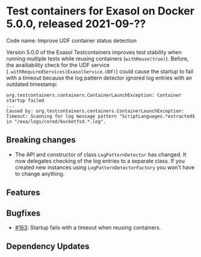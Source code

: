 # Test containers for Exasol on Docker 5.0.0, released 2021-09-??

Code name: Improve UDF container status detection

Version 5.0.0 of the Exasol Testcontainers improves test stability when running multiple tests while reusing containers (`withReuse(true)`). Before, the availiability check for the UDF service (`.withRequiredServices(ExasolService.UDF)`) could cause the startup to fail with a timeout because the log pattern detector ignored log entries with an outdated timestamp:

```
org.testcontainers.containers.ContainerLaunchException: Container startup failed
...
Caused by: org.testcontainers.containers.ContainerLaunchException: Timeout: Scanning for log message pattern "ScriptLanguages.*extracted$ in "/exa/logs/cored/bucketfsd.*.log".
```

## Breaking changes

* The API and constructor of class `LogPatternDetector` has changed. It now delegates checking of the log entries to a separate class. If you created new instances using `LogPatternDetectorFactory` you won't have to change anything.

## Features

## Bugfixes

* [#163](https://github.com/exasol/exasol-testcontainers/issues/163): Startup fails with a timeout when reusing containers.

## Dependency Updates

